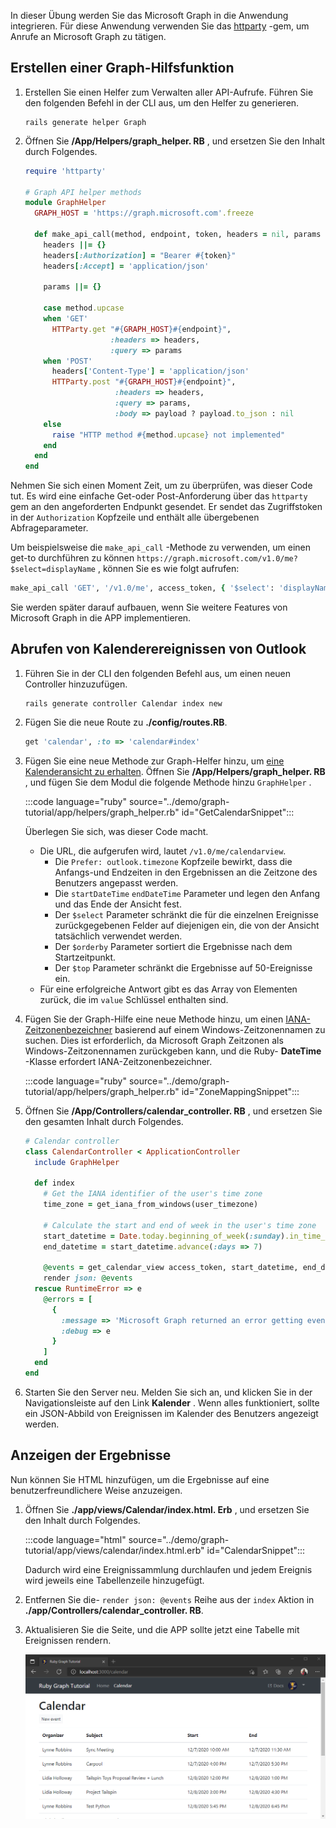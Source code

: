 <!-- markdownlint-disable MD002 MD041 -->

In dieser Übung werden Sie das Microsoft Graph in die Anwendung integrieren. Für diese Anwendung verwenden Sie das [httparty](https://github.com/jnunemaker/httparty) -gem, um Anrufe an Microsoft Graph zu tätigen.

## <a name="create-a-graph-helper"></a>Erstellen einer Graph-Hilfsfunktion

1. Erstellen Sie einen Helfer zum Verwalten aller API-Aufrufe. Führen Sie den folgenden Befehl in der CLI aus, um den Helfer zu generieren.

    ```Shell
    rails generate helper Graph
    ```

1. Öffnen Sie **/App/Helpers/graph_helper. RB** , und ersetzen Sie den Inhalt durch Folgendes.

    ```ruby
    require 'httparty'

    # Graph API helper methods
    module GraphHelper
      GRAPH_HOST = 'https://graph.microsoft.com'.freeze

      def make_api_call(method, endpoint, token, headers = nil, params = nil, payload = nil)
        headers ||= {}
        headers[:Authorization] = "Bearer #{token}"
        headers[:Accept] = 'application/json'

        params ||= {}

        case method.upcase
        when 'GET'
          HTTParty.get "#{GRAPH_HOST}#{endpoint}",
                       :headers => headers,
                       :query => params
        when 'POST'
          headers['Content-Type'] = 'application/json'
          HTTParty.post "#{GRAPH_HOST}#{endpoint}",
                        :headers => headers,
                        :query => params,
                        :body => payload ? payload.to_json : nil
        else
          raise "HTTP method #{method.upcase} not implemented"
        end
      end
    end
    ```

Nehmen Sie sich einen Moment Zeit, um zu überprüfen, was dieser Code tut. Es wird eine einfache Get-oder Post-Anforderung über das `httparty` gem an den angeforderten Endpunkt gesendet. Er sendet das Zugriffstoken in der `Authorization` Kopfzeile und enthält alle übergebenen Abfrageparameter.

Um beispielsweise die `make_api_call` -Methode zu verwenden, um einen get-to durchführen zu können `https://graph.microsoft.com/v1.0/me?$select=displayName` , können Sie es wie folgt aufrufen:

```ruby
make_api_call 'GET', '/v1.0/me', access_token, { '$select': 'displayName' }
```

Sie werden später darauf aufbauen, wenn Sie weitere Features von Microsoft Graph in die APP implementieren.

## <a name="get-calendar-events-from-outlook"></a>Abrufen von Kalenderereignissen von Outlook

1. Führen Sie in der CLI den folgenden Befehl aus, um einen neuen Controller hinzuzufügen.

    ```Shell
    rails generate controller Calendar index new
    ```

1. Fügen Sie die neue Route zu **./config/routes.RB**.

    ```ruby
    get 'calendar', :to => 'calendar#index'
    ```

1. Fügen Sie eine neue Methode zur Graph-Helfer hinzu, um [eine Kalenderansicht zu erhalten](https://docs.microsoft.com/graph/api/calendar-list-calendarview?view=graph-rest-1.0). Öffnen Sie **/App/Helpers/graph_helper. RB** , und fügen Sie dem Modul die folgende Methode hinzu `GraphHelper` .

    :::code language="ruby" source="../demo/graph-tutorial/app/helpers/graph_helper.rb" id="GetCalendarSnippet":::

    Überlegen Sie sich, was dieser Code macht.

    - Die URL, die aufgerufen wird, lautet `/v1.0/me/calendarview`.
        - Die `Prefer: outlook.timezone` Kopfzeile bewirkt, dass die Anfangs-und Endzeiten in den Ergebnissen an die Zeitzone des Benutzers angepasst werden.
        - Die `startDateTime` `endDateTime` Parameter und legen den Anfang und das Ende der Ansicht fest.
        - Der `$select` Parameter schränkt die für die einzelnen Ereignisse zurückgegebenen Felder auf diejenigen ein, die von der Ansicht tatsächlich verwendet werden.
        - Der `$orderby` Parameter sortiert die Ergebnisse nach dem Startzeitpunkt.
        - Der `$top` Parameter schränkt die Ergebnisse auf 50-Ereignisse ein.
    - Für eine erfolgreiche Antwort gibt es das Array von Elementen zurück, die im `value` Schlüssel enthalten sind.

1. Fügen Sie der Graph-Hilfe eine neue Methode hinzu, um einen [IANA-Zeitzonenbezeichner](https://www.iana.org/time-zones) basierend auf einem Windows-Zeitzonennamen zu suchen. Dies ist erforderlich, da Microsoft Graph Zeitzonen als Windows-Zeitzonennamen zurückgeben kann, und die Ruby- **DateTime** -Klasse erfordert IANA-Zeitzonenbezeichner.

    :::code language="ruby" source="../demo/graph-tutorial/app/helpers/graph_helper.rb" id="ZoneMappingSnippet":::

1. Öffnen Sie **/App/Controllers/calendar_controller. RB** , und ersetzen Sie den gesamten Inhalt durch Folgendes.

    ```ruby
    # Calendar controller
    class CalendarController < ApplicationController
      include GraphHelper

      def index
        # Get the IANA identifier of the user's time zone
        time_zone = get_iana_from_windows(user_timezone)

        # Calculate the start and end of week in the user's time zone
        start_datetime = Date.today.beginning_of_week(:sunday).in_time_zone(time_zone).to_time
        end_datetime = start_datetime.advance(:days => 7)

        @events = get_calendar_view access_token, start_datetime, end_datetime, user_timezone || []
        render json: @events
      rescue RuntimeError => e
        @errors = [
          {
            :message => 'Microsoft Graph returned an error getting events.',
            :debug => e
          }
        ]
      end
    end
    ```

1. Starten Sie den Server neu. Melden Sie sich an, und klicken Sie in der Navigationsleiste auf den Link **Kalender** . Wenn alles funktioniert, sollte ein JSON-Abbild von Ereignissen im Kalender des Benutzers angezeigt werden.

## <a name="display-the-results"></a>Anzeigen der Ergebnisse

Nun können Sie HTML hinzufügen, um die Ergebnisse auf eine benutzerfreundlichere Weise anzuzeigen.

1. Öffnen Sie **./app/views/Calendar/index.html. Erb** , und ersetzen Sie den Inhalt durch Folgendes.

    :::code language="html" source="../demo/graph-tutorial/app/views/calendar/index.html.erb" id="CalendarSnippet":::

    Dadurch wird eine Ereignissammlung durchlaufen und jedem Ereignis wird jeweils eine Tabellenzeile hinzugefügt.

1. Entfernen Sie die- `render json: @events` Reihe aus der `index` Aktion in **./app/Controllers/calendar_controller. RB**.

1. Aktualisieren Sie die Seite, und die APP sollte jetzt eine Tabelle mit Ereignissen rendern.

    ![Ein Screenshot der Tabelle mit Ereignissen](./images/add-msgraph-01.png)
